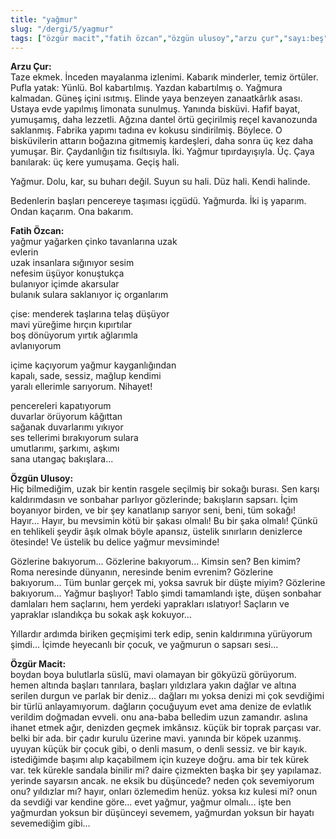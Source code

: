 ```yaml
---
title: "yağmur"
slug: "/dergi/5/yagmur"
tags: ["özgür macit","fatih özcan","özgün ulusoy","arzu çur","sayı:beş"]
---
```


**Arzu Çur:**\
Taze ekmek. İnceden mayalanma izlenimi. Kabarık minderler, temiz
örtüler. Pufla yatak: Yünlü. Bol kabartılmış. Yazdan kabartılmış o.
Yağmura kalmadan. Güneş içini ısıtmış. Elinde yaya benzeyen zanaatkârlık
asası. Ustaya evde yapılmış limonata sunulmuş. Yanında bisküvi. Hafif
bayat, yumuşamış, daha lezzetli. Ağzına dantel örtü geçirilmiş reçel
kavanozunda saklanmış. Fabrika yapımı tadına ev kokusu sindirilmiş.
Böylece. O bisküvilerin attarın boğazına gitmemiş kardeşleri, daha sonra
üç kez daha yumuşar. Bir. Çaydanlığın tiz fısıltısıyla. İki. Yağmur
tıpırdayışıyla. Üç. Çaya banılarak: üç kere yumuşama. Geçiş hali.

Yağmur. Dolu, kar, su buharı değil. Suyun su hali. Düz hali.
Kendi halinde.

Bedenlerin başları pencereye taşıması içgüdü. Yağmurda. İki iş yaparım.
Ondan kaçarım. Ona bakarım.

**Fatih Özcan:**\
yağmur yağarken çinko tavanlarına uzak\
evlerin\
uzak insanlara sığınıyor sesim\
nefesim üşüyor konuştukça\
bulanıyor içimde akarsular\
bulanık sulara saklanıyor iç organlarım

çise: menderek taşlarına telaş düşüyor\
mavi yüreğime hırçın kıpırtılar\
boş dönüyorum yırtık ağlarımla\
avlanıyorum

içime kaçıyorum yağmur kayganlığından\
kapalı, sade, sessiz, mağlup kendimi\
yaralı ellerimle sarıyorum. Nihayet!

pencereleri kapatıyorum\
duvarlar örüyorum kâğıttan\
sağanak duvarlarımı yıkıyor\
ses tellerimi bırakıyorum sulara\
umutlarımı, şarkımı, aşkımı\
sana utangaç bakışlara...

**Özgün Ulusoy:**\
Hiç bilmediğim, uzak bir kentin rasgele seçilmiş bir sokağı burası. Sen
karşı kaldırımdasın ve sonbahar parlıyor gözlerinde; bakışların sapsarı.
İçim boyanıyor birden, ve bir şey kanatlanıp sarıyor seni, beni, tüm
sokağı! Hayır... Hayır, bu mevsimin kötü bir şakası olmalı! Bu bir şaka
olmalı! Çünkü en tehlikeli şeydir âşık olmak böyle apansız, üstelik
sınırların denizlerce ötesinde! Ve üstelik bu delice yağmur mevsiminde!

Gözlerine bakıyorum... Gözlerine bakıyorum... Kimsin sen? Ben kimim?
Roma neresinde dünyanın, neresinde benim evrenim? Gözlerine bakıyorum...
Tüm bunlar gerçek mi, yoksa savruk bir düşte miyim? Gözlerine
bakıyorum... Yağmur başlıyor! Tablo şimdi tamamlandı işte, düşen
sonbahar damlaları hem saçlarını, hem yerdeki yaprakları ıslatıyor!
Saçların ve yapraklar ıslandıkça bu sokak aşk kokuyor...

Yıllardır ardımda biriken geçmişimi terk edip, senin kaldırımına
yürüyorum şimdi... İçimde heyecanlı bir çocuk, ve yağmurun o
sapsarı sesi...

**Özgür Macit:**\
boydan boya bulutlarla süslü, mavi olamayan bir gökyüzü görüyorum. hemen
altında başları tanrılara, başları yıldızlara yakın dağlar ve altına
serilen durgun ve parlak bir deniz... dağları mı yoksa denizi mi çok
sevdiğimi bir türlü anlayamıyorum. dağların çocuğuyum evet ama denize de
evlatlık verildim doğmadan evveli. onu ana-baba belledim uzun zamandır.
aslına ihanet etmek ağır, denizden geçmek imkânsız. küçük bir toprak
parçası var. belki bir ada. bir çadır kurulu üzerine mavi. yanında bir
köpek uzanmış. uyuyan küçük bir çocuk gibi, o denli masum, o denli
sessiz. ve bir kayık. istediğimde başımı alıp kaçabilmem için kuzeye
doğru. ama bir tek kürek var. tek kürekle sandala binilir mi? daire
çizmekten başka bir şey yapılamaz. yerinde sayarsın ancak. ne eksik bu
düşüncede? neden çok sevemiyorum onu? yıldızlar mı? hayır, onları
özlemedim henüz. yoksa kız kulesi mi? onun da sevdiği var kendine
göre... evet yağmur, yağmur olmalı... işte ben yağmurdan yoksun bir
düşünceyi sevemem, yağmurdan yoksun bir hayatı sevemediğim gibi...
